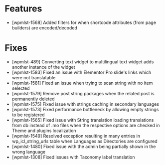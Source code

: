 # Features
* [wpmlst-1568] Added filters for when shortcode attributes (from page builders) are encoded/decoded

# Fixes
* [wpmlst-489] Converting text widget to multilingual text widget adds another instance of the widget
* [wpmlst-1583] Fixed an issue with Elementor Pro slide's links which were not translatable
* [wpmlst-1581] Fixed an issue when trying to scan string with no item selected
* [wpmlst-1579] Remove post string packages when the related post is permanently deleted
* [wpmlst-1575] Fixed issue with strings caching in secondary languages
* [wpmlst-1573] Fixed performance bottleneck by allowing empty strings to be registered
* [wpmlst-1565] Fixed issue with String translation loading translations from db instead of .mo files when the respective options are checked in Theme and plugins localization
* [wpmlst-1549] Resolved exception resulting in many entries in wp_icl_string_urls table when Languages as Directories are configured
* [wpmlst-1480] Fixed issue with the admin being partially shown in the wrong language
* [wpmlst-1308] Fixed issues with Taxonomy label translation